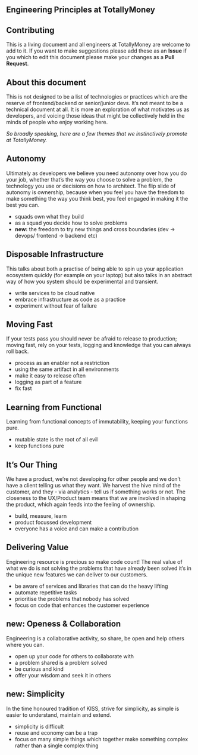 ## Engineering Principles at TotallyMoney

## Contributing

This is a living document and all engineers at TotallyMoney are welcome to add to it. If you want to make suggestions please add these as an **Issue** if you which to edit this document please make your changes as a **Pull Request**.

## About this document

This is not designed to be a list of technologies or practices which are the reserve of frontend/backend or senior/junior devs. It’s not meant to be a technical document at all.
It is more an exploration of what motivates us as developers, and voicing those ideas that might be collectively held in the minds of people who enjoy working here.

_So broadly speaking, here are a few themes that we instinctively promote at TotallyMoney._

## Autonomy

Ultimately as developers we believe you need autonomy over how you do your job, whether that’s the way you choose to solve a problem, the technology you use or decisions on how to architect. The flip slide of autonomy is ownership, because when you feel you have the freedom to make something the way you think best, you feel engaged in making it the best you can.

- squads own what they build
- as a squad you decide how to solve problems
- **new:** the freedom to try new things and cross boundaries (dev -> devops/ frontend -> backend etc)

## Disposable Infrastructure

This talks about both a practise of being able to spin up your application ecosystem quickly (for example on your laptop) but also talks in an abstract way of how you system should be experimental and transient.

- write services to be cloud native
- embrace infrastructure as code as a practice
- experiment without fear of failure

## Moving Fast

If your tests pass you should never be afraid to release to production; moving fast, rely on your tests, logging and knowledge that you can always roll back.

- process as an enabler not a restriction
- using the same artifact in all environments
- make it easy to release often
- logging as part of a feature
- fix fast

## Learning from Functional

Learning from functional concepts of immutability, keeping your functions pure.

- mutable state is the root of all evil
- keep functions pure

## It’s Our Thing

We have a product, we’re not developing for other people and we don’t have a client telling us what they want. We harvest the hive mind of the customer, and they - via analytics - tell us if something works or not. The closeness to the UX/Product team means that we are involved in shaping the product, which again feeds into the feeling of ownership.

- build, measure, learn
- product focussed development
- everyone has a voice and can make a contribution

## Delivering Value

Engineering resource is precious so make code count! The real value of what we do is not solving the problems that have already been solved it’s in the unique new features we can deliver to our customers.

- be aware of services and libraries that can do the heavy lifting
- automate repetitive tasks
- prioritise the problems that nobody has solved
- focus on code that enhances the customer experience

## **new:** Openess & Collaboration

Engineering is a collaborative activity, so share, be open and help others where you can.

- open up your code for others to collaborate with
- a problem shared is a problem solved
- be curious and kind
- offer your wisdom and seek it in others

## **new:** Simplicity

In the time honoured tradition of KISS, strive for simplicity, as simple is easier to understand, maintain and extend.

- simplicity is difficult
- reuse and economy can be a trap
- focus on many simple things which together make something complex rather than a single complex thing
